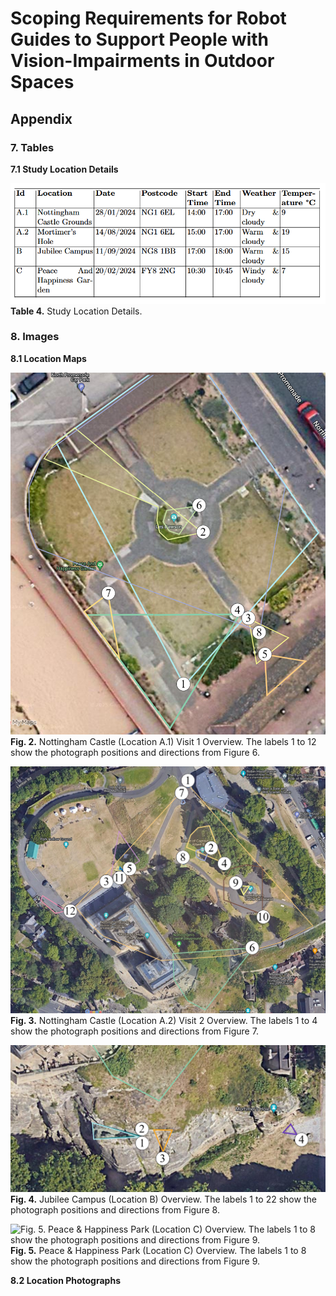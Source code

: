 # Scoping Requirements for Robot Guides to Support People with Vision-Impairments in Outdoor Spaces

## Appendix

### 7. Tables

**7.1 Study Location Details**

![Table 4. Study Location Details.](/Tables/study_location_details.png)
**Table 4.** Study Location Details.


### 8. Images

**8.1 Location Maps**

![Fig. 2. Nottingham Castle (Location A.1) Visit 1 Overview. The labels 1 to 12 show the photograph positions and directions from Figure 6.](/Figures/Annotated/annotated_map_1.png)
**Fig. 2.** Nottingham Castle (Location A.1) Visit 1 Overview. The labels 1 to 12 show the photograph positions and directions from Figure 6.


![Fig. 3. Nottingham Castle (Location A.2) Visit 2 Overview. The labels 1 to 4 show the photograph positions and directions from Figure 7.](/Figures/Annotated/annotated_map_2_A.png)
**Fig. 3.** Nottingham Castle (Location A.2) Visit 2 Overview. The labels 1 to 4 show the photograph positions and directions from Figure 7.


![Fig. 4. Jubilee Campus (Location B) Overview. The labels 1 to 22 show the photograph positions and directions from Figure 8.](/Figures/Annotated/annotated_map_2_B.png)
**Fig. 4.** Jubilee Campus (Location B) Overview. The labels 1 to 22 show the photograph positions and directions from Figure 8.


![Fig. 5. Peace & Happiness Park (Location C) Overview. The labels 1 to 8 show the photograph positions and directions from Figure 9.](/Figures/Annotated/annotated_map_3.png)
**Fig. 5.** Peace & Happiness Park (Location C) Overview. The labels 1 to 8 show the photograph positions and directions from Figure 9.


**8.2 Location Photographs**

